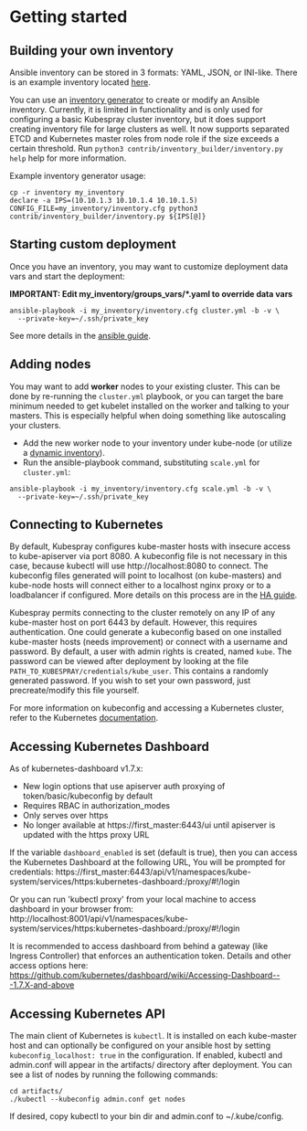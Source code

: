 Getting started
===============

Building your own inventory
---------------------------

Ansible inventory can be stored in 3 formats: YAML, JSON, or INI-like. There is
an example inventory located
[here](https://github.com/kubernetes-incubator/kubespray/blob/master/inventory/inventory.example).

You can use an
[inventory generator](https://github.com/kubernetes-incubator/kubespray/blob/master/contrib/inventory_builder/inventory.py)
to create or modify an Ansible inventory. Currently, it is limited in
functionality and is only used for configuring a basic Kubespray cluster inventory, but it does
support creating inventory file for large clusters as well. It now supports
separated ETCD and Kubernetes master roles from node role if the size exceeds a
certain threshold. Run `python3 contrib/inventory_builder/inventory.py help` help for more information.

Example inventory generator usage:

```
cp -r inventory my_inventory
declare -a IPS=(10.10.1.3 10.10.1.4 10.10.1.5)
CONFIG_FILE=my_inventory/inventory.cfg python3 contrib/inventory_builder/inventory.py ${IPS[@]}
```

Starting custom deployment
--------------------------

Once you have an inventory, you may want to customize deployment data vars
and start the deployment:

**IMPORTANT: Edit my_inventory/groups_vars/*.yaml to override data vars**

```
ansible-playbook -i my_inventory/inventory.cfg cluster.yml -b -v \
  --private-key=~/.ssh/private_key
```

See more details in the [ansible guide](ansible.md).

Adding nodes
------------

You may want to add **worker** nodes to your existing cluster. This can be done by re-running the `cluster.yml` playbook, or you can target the bare minimum needed to get kubelet installed on the worker and talking to your masters. This is especially helpful when doing something like autoscaling your clusters.

- Add the new worker node to your inventory under kube-node (or utilize a [dynamic inventory](https://docs.ansible.com/ansible/intro_dynamic_inventory.html)).
- Run the ansible-playbook command, substituting `scale.yml` for `cluster.yml`:
```
ansible-playbook -i my_inventory/inventory.cfg scale.yml -b -v \
  --private-key=~/.ssh/private_key
```

Connecting to Kubernetes
------------------------
By default, Kubespray configures kube-master hosts with insecure access to
kube-apiserver via port 8080. A kubeconfig file is not necessary in this case,
because kubectl will use http://localhost:8080 to connect. The kubeconfig files
generated will point to localhost (on kube-masters) and kube-node hosts will
connect either to a localhost nginx proxy or to a loadbalancer if configured.
More details on this process are in the [HA guide](ha-mode.md).

Kubespray permits connecting to the cluster remotely on any IP of any 
kube-master host on port 6443 by default. However, this requires 
authentication. One could generate a kubeconfig based on one installed 
kube-master hosts (needs improvement) or connect with a username and password.
By default, a user with admin rights is created, named `kube`.
The password can be viewed after deployment by looking at the file 
`PATH_TO_KUBESPRAY/credentials/kube_user`. This contains a randomly generated
password. If you wish to set your own password, just precreate/modify this
file yourself. 

For more information on kubeconfig and accessing a Kubernetes cluster, refer to
the Kubernetes [documentation](https://kubernetes.io/docs/tasks/access-application-cluster/configure-access-multiple-clusters/).

Accessing Kubernetes Dashboard
------------------------------

As of kubernetes-dashboard v1.7.x:
* New login options that use apiserver auth proxying of token/basic/kubeconfig by default
* Requires RBAC in authorization_modes
* Only serves over https
* No longer available at https://first_master:6443/ui until apiserver is updated with the https proxy URL

If the variable `dashboard_enabled` is set (default is true), then you can access the Kubernetes Dashboard at the following URL, You will be prompted for credentials:
https://first_master:6443/api/v1/namespaces/kube-system/services/https:kubernetes-dashboard:/proxy/#!/login

Or you can run 'kubectl proxy' from your local machine to access dashboard in your browser from:
http://localhost:8001/api/v1/namespaces/kube-system/services/https:kubernetes-dashboard:/proxy/#!/login

It is recommended to access dashboard from behind a gateway (like Ingress Controller) that enforces an authentication token. Details and other access options here: https://github.com/kubernetes/dashboard/wiki/Accessing-Dashboard---1.7.X-and-above

Accessing Kubernetes API
------------------------

The main client of Kubernetes is `kubectl`. It is installed on each kube-master
host and can optionally be configured on your ansible host by setting
`kubeconfig_localhost: true` in the configuration. If enabled, kubectl and
admin.conf will appear in the artifacts/ directory after deployment. You can
see a list of nodes by running the following commands:

    cd artifacts/
    ./kubectl --kubeconfig admin.conf get nodes

If desired, copy kubectl to your bin dir and admin.conf to ~/.kube/config.
